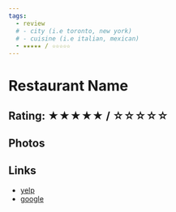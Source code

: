 ```yaml
---
tags:
  - review
  # - city (i.e toronto, new york)
  # - cuisine (i.e italian, mexican)
  - ★★★★★ / ☆☆☆☆☆
---
```

# Restaurant Name

## Rating: ★★★★★ / ☆☆☆☆☆

## Photos

## Links

- [yelp]()
- [google]()